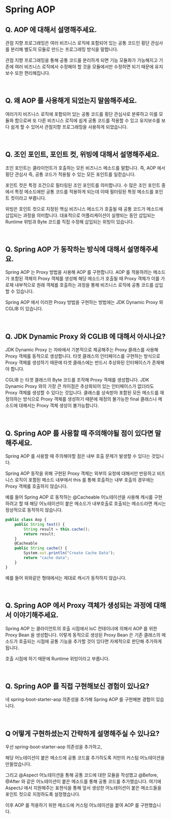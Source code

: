# Spring AOP

## Q. AOP 에 대해서 설명해주세요.

관점 지향 프로그래밍은 여러 비즈니스 로직에 포함되어 있는 공통 코드인 횡단 관심사를 분리해 별도의 모듈로 만드는 프로그래밍 방식을 말합니다.

관점 지향 프로그래밍을 통해 공통 코드를 분리하게 되면 기능 모듈화가 가능해지고 기존에 여러 비즈니스 로직에서 수정해야 할 것을 모듈에서만 수정하면 되기 때문에 유지보수 또한 편리해집니다.

<br>

## Q. 왜 AOP 를 사용해게 되었는지 말씀해주세요.

여러가지 비즈니스 로직에 포함되어 있는 공통 코드를 횡단 관심사로 분류하고 이를 모듈화 함으로써 또 다른 비즈니스 로직에 쉽게 공통 코드를 적용할 수 있고 유지보수를 보다 쉽게 할 수 있어서 관점지향 프로그래밍을 사용하게 되었습니다.

<br>

## Q. 조인 포인트, 포인트 컷, 위빙에 대해서 설명해주세요.

조인 포인트는 클라이언트가 호출하는 모든 비즈니스 메소드를 말합니다. 즉, AOP 에서 횡단 관심사 즉, 공통 코드가 적용될 수 있는 모든 포인트를 일컫습니다.

포인트 컷은 특정 조건으로 필터링된 조인 포인트를 의미합니다. 수 많은 조인 포인트 중에서 특정 메소드에만 공통 코드를 적용하게 되는데 이때 필터링된 특정 메소드를 포인트 컷이라고 부릅니다.

위빙은 호인트 컷으로 지정된 핵심 비즈니스 메소드가 호출될 때 공통 코드가 메소드에 삽입되는 과정을 의미합니다. 대표적으로 어플리케이션이 실행되는 동안 삽입되는 Runtime 위빙과 Byte 코드를 직접 수정해 삽입되는 위빙이 있습니다.

<br>

## Q. Spring AOP 가 동작하는 방식에 대해서 설명해주세요.

Spring AOP 는 Proxy 방법을 사용해 AOP 를 구현합니다. AOP 를 적용하려는 메소드가 포함된 객체의 Proxy 객체를 생성해 해당 메소드가 호출될 때 Proxy 객체가 이를 가로채 내부적으로 원래 객체를 호출하는 과정을 통해 비즈니스 로직에 공통 코드를 삽입할 수 있습니다.

Spring AOP 에서 이러한 Proxy 방법을 구현하는 방법에는 JDK Dynamic Proxy 와 CGLIB 이 있습니다.

<br>

## Q. JDK Dynamic Proxy 와 CGLIB 에 대해서 아시나요?

JDK Dynamic Proxy 는 자바에서 기본적으로 제공해주는 Proxy 클래스를 사용해 Proxy 객체를 동적으로 생성합니다. 타겟 클래스의 인터페이스를 구현하는 방식으로 Proxy 객체를 생성하기 때문에 타겟 클래스에는 반드시 추상화된 인터페이스가 존재해야 합니다.

CGLIB 는 타겟 클래스의 Byte 코드를 조작해 Proxy 객체를 생성합니다. JDK Dynamic Proxy 와의 가장 큰 차이점은 추상화되어 있는 인터페이스가 없더라도 Proxy 객체를 생성할 수 있다는 것입니다. 클래스를 상속받아 포함된 모든 메소드를 재정의하는 방식으로 Proxy 객체를 생성하기 때문에 재정의 불가능한 final 클래스나 메소드에 대해서는 Proxy 객체 생성이 불가능합니다.

<br>

## Q. Spring AOP 를 사용할 때 주의해야될 점이 있다면 말해주세요.

Spring AOP 를 사용할 때 주의해야할 점은 내부 호출 문제가 발생할 수 있다는 것입니다. 

Spring AOP 동작을 위해 구현된 Proxy 객체는 외부의 요청에 대해서만 반응하고 비즈니스 로직이 포함된 메소드 내부에서 this 를 통해 호출하는 내부 호출의 경우에는 Proxy 객체를 호출하지 않습니다.

예를 들어 Spring AOP 로 동작하는 @Cacheable 어노테이션을 사용해 캐시를 구현하려고 할 때 해당 어노테이션이 붙은 메소드가 내부호출로 호출되는 메소드라면 캐시는 정상적으로 동작하지 않습니다.

```jsx
public class Aop {
	public String test() {
		String result = this.cache();
		return result;
	}
	@Cacheable
	public String cache() {
		System.out.println("Create Cache Data");
		return "cache data";
	}
}
```

예를 들어 위와같은 형태에서는 제대로 캐시가 동작하지 않습니다.

<br>

## Q. Spring AOP 에서 Proxy 객체가 생성되는 과정에 대해서 이야기해주세요.

Spring AOP 는 클라이언트의 호출 시점에서 IoC 컨테이너에 의해서 AOP 를 위한 Proxy Bean 을 생성합니다. 이렇게 동적으로 생성된 Proxy Bean 은 기존 클래스의 메소드가 호출되는 시점에 공통 기능을 추가할 것이 있다면 자체적으로 판단해 추가하게 됩니다.

호출 시점에 하기 때문에 Runtime 위빙이라고 부릅니다.

<br>

## Q. Spring AOP 를 직접 구현해보신 경험이 있나요?

네 spring-boot-starter-aop 의존성을 추가해 Spring AOP 를 구현해본 경험이 있습니다.

<br>

## Q 어떻게 구현하셨는지 간략하게 설명해주실 수 있나요?

우선 spring-boot-starter-aop 의존성을 추가하고,

해당 어노테이션이 붙은 메소드에 공통 코드를 추가하도록 저만의 커스텀 어노테이션을 만들었습니다.

그리고 @Aspect 어노테이션을 통해 공통 코드에 대한 모듈을 작성했고 @Before, @After 와 같은 어노테이션이 붙은 메소드를 통해 공통 코드를 추가했습니다. 여기에 AspectJ 에서 지원해주는 표현식을 통해 앞서 생성한 어노테이션이 붙은 메소드들을 포인트 컷으로 지정하도록 설정했습니다.

이후 AOP 를 적용하기 위한 메소드에 커스텀 어노테이션을 붙여 AOP 를 구현했습니다.